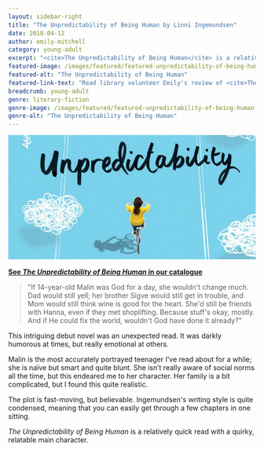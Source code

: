```yaml
---
layout: sidebar-right
title: "The Unpredictability of Being Human by Linni Ingemundsen"
date: 2018-04-12
author: emily-mitchell
category: young-adult
excerpt: "<cite>The Unpredictability of Being Human</cite> is a relatively quick read with a quirky, relatable main character."
featured-image: /images/featured/featured-unpredictability-of-being-human.jpg
featured-alt: "The Unpredictability of Being Human"
featured-link-text: "Read library volunteer Emily's review of <cite>The Unpredictability of Being Human</cite> by Linni Ingemundsen."
breadcrumb: young-adult
genre: literary-fiction
genre-image: /images/featured/featured-unpredictability-of-being-human-genre.jpg
genre-alt: "The Unpredictability of Being Human"
---
```


![The Unpredictability of Being Human](/images/featured/featured-unpredictability-of-being-human.jpg)

**[See <cite>The Unpredictability of Being Human</cite> in our catalogue](https://suffolk.spydus.co.uk/cgi-bin/spydus.exe/ENQ/OPAC/BIBENQ?BRN=2302087)**

> "If 14-year-old Malin was God for a day, she wouldn't change much. Dad would still yell; her brother Sigve would still get in trouble, and Mom would still think wine is good for the heart. She'd still be friends with Hanna, even if they met shoplifting. Because stuff's okay, mostly. And if He could fix the world, wouldn't God have done it already?"

This intriguing debut novel was an unexpected read. It was darkly humorous at times, but really emotional at others.

Malin is the most accurately portrayed teenager I’ve read about for a while; she is naïve but smart and quite blunt. She isn’t really aware of social norms all the time, but this endeared me to her character. Her family is a bit complicated, but I found this quite realistic.

The plot is fast-moving, but believable. Ingemundsen's writing style is quite condensed, meaning that you can easily get through a few chapters in one sitting.

<cite>The Unpredictability of Being Human</cite> is a relatively quick read with a quirky, relatable main character.
